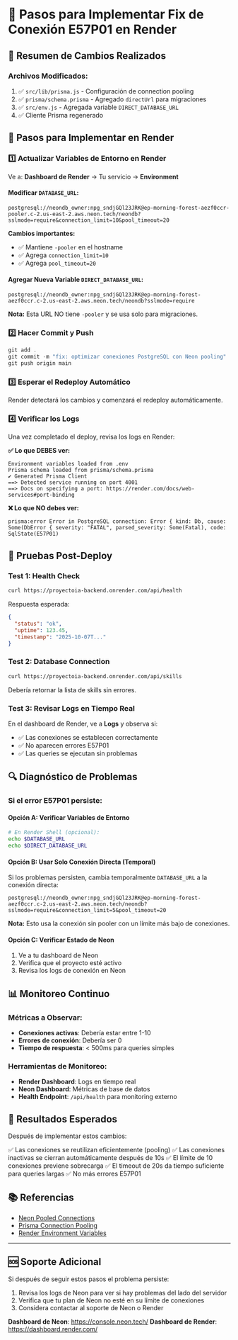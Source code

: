 # 🚀 Pasos para Implementar Fix de Conexión E57P01 en Render

## 📝 Resumen de Cambios Realizados

### Archivos Modificados:
1. ✅ `src/lib/prisma.js` - Configuración de connection pooling
2. ✅ `prisma/schema.prisma` - Agregado `directUrl` para migraciones
3. ✅ `src/env.js` - Agregada variable `DIRECT_DATABASE_URL`
4. ✅ Cliente Prisma regenerado

## 🔧 Pasos para Implementar en Render

### 1️⃣ Actualizar Variables de Entorno en Render

Ve a: **Dashboard de Render** → Tu servicio → **Environment**

#### Modificar `DATABASE_URL`:
```
postgresql://neondb_owner:npg_sndjGQl23JRK@ep-morning-forest-aezf0ccr-pooler.c-2.us-east-2.aws.neon.tech/neondb?sslmode=require&connection_limit=10&pool_timeout=20
```

**Cambios importantes:**
- ✅ Mantiene `-pooler` en el hostname
- ✅ Agrega `connection_limit=10`
- ✅ Agrega `pool_timeout=20`

#### Agregar Nueva Variable `DIRECT_DATABASE_URL`:
```
postgresql://neondb_owner:npg_sndjGQl23JRK@ep-morning-forest-aezf0ccr.c-2.us-east-2.aws.neon.tech/neondb?sslmode=require
```

**Nota:** Esta URL NO tiene `-pooler` y se usa solo para migraciones.

### 2️⃣ Hacer Commit y Push

```powershell
git add .
git commit -m "fix: optimizar conexiones PostgreSQL con Neon pooling"
git push origin main
```

### 3️⃣ Esperar el Redeploy Automático

Render detectará los cambios y comenzará el redeploy automáticamente.

### 4️⃣ Verificar los Logs

Una vez completado el deploy, revisa los logs en Render:

**✅ Lo que DEBES ver:**
```
Environment variables loaded from .env
Prisma schema loaded from prisma/schema.prisma
✔ Generated Prisma Client
==> Detected service running on port 4001
==> Docs on specifying a port: https://render.com/docs/web-services#port-binding
```

**❌ Lo que NO debes ver:**
```
prisma:error Error in PostgreSQL connection: Error { kind: Db, cause: Some(DbError { severity: "FATAL", parsed_severity: Some(Fatal), code: SqlState(E57P01)
```

## 🧪 Pruebas Post-Deploy

### Test 1: Health Check
```bash
curl https://proyectoia-backend.onrender.com/api/health
```

Respuesta esperada:
```json
{
  "status": "ok",
  "uptime": 123.45,
  "timestamp": "2025-10-07T..."
}
```

### Test 2: Database Connection
```bash
curl https://proyectoia-backend.onrender.com/api/skills
```

Debería retornar la lista de skills sin errores.

### Test 3: Revisar Logs en Tiempo Real
En el dashboard de Render, ve a **Logs** y observa si:
- ✅ Las conexiones se establecen correctamente
- ✅ No aparecen errores E57P01
- ✅ Las queries se ejecutan sin problemas

## 🔍 Diagnóstico de Problemas

### Si el error E57P01 persiste:

#### Opción A: Verificar Variables de Entorno
```bash
# En Render Shell (opcional):
echo $DATABASE_URL
echo $DIRECT_DATABASE_URL
```

#### Opción B: Usar Solo Conexión Directa (Temporal)
Si los problemas persisten, cambia temporalmente `DATABASE_URL` a la conexión directa:

```
postgresql://neondb_owner:npg_sndjGQl23JRK@ep-morning-forest-aezf0ccr.c-2.us-east-2.aws.neon.tech/neondb?sslmode=require&connection_limit=5&pool_timeout=20
```

**Nota:** Esto usa la conexión sin pooler con un límite más bajo de conexiones.

#### Opción C: Verificar Estado de Neon
1. Ve a tu dashboard de Neon
2. Verifica que el proyecto esté activo
3. Revisa los logs de conexión en Neon

## 📊 Monitoreo Continuo

### Métricas a Observar:
- **Conexiones activas**: Debería estar entre 1-10
- **Errores de conexión**: Debería ser 0
- **Tiempo de respuesta**: < 500ms para queries simples

### Herramientas de Monitoreo:
- **Render Dashboard**: Logs en tiempo real
- **Neon Dashboard**: Métricas de base de datos
- **Health Endpoint**: `/api/health` para monitoring externo

## 🎯 Resultados Esperados

Después de implementar estos cambios:

✅ Las conexiones se reutilizan eficientemente (pooling)
✅ Las conexiones inactivas se cierran automáticamente después de 10s
✅ El límite de 10 conexiones previene sobrecarga
✅ El timeout de 20s da tiempo suficiente para queries largas
✅ No más errores E57P01

## 📚 Referencias

- [Neon Pooled Connections](https://neon.tech/docs/connect/connection-pooling)
- [Prisma Connection Pooling](https://www.prisma.io/docs/guides/performance-and-optimization/connection-management)
- [Render Environment Variables](https://render.com/docs/configure-environment-variables)

---

## 🆘 Soporte Adicional

Si después de seguir estos pasos el problema persiste:

1. Revisa los logs de Neon para ver si hay problemas del lado del servidor
2. Verifica que tu plan de Neon no esté en su límite de conexiones
3. Considera contactar al soporte de Neon o Render

**Dashboard de Neon**: https://console.neon.tech/
**Dashboard de Render**: https://dashboard.render.com/

